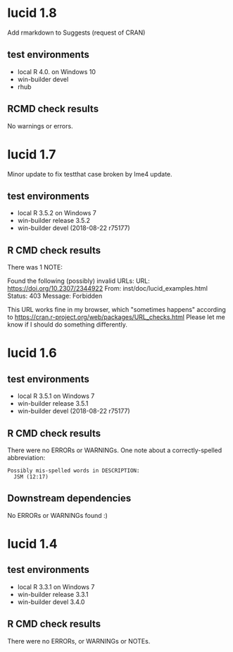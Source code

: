 # lucid 1.8

Add rmarkdown to Suggests (request of CRAN)

## test environments

* local R 4.0. on Windows 10
* win-builder devel
* rhub

## RCMD check results

No warnings or errors.


# lucid 1.7

Minor update to fix testthat case broken by lme4 update.

## test environments

* local R 3.5.2 on Windows 7
* win-builder release 3.5.2
* win-builder devel (2018-08-22 r75177)

## R CMD check results

There was 1 NOTE:

Found the following (possibly) invalid URLs:
  URL: https://doi.org/10.2307/2344922
    From: inst/doc/lucid_examples.html
    Status: 403
    Message: Forbidden
    
This URL works fine in my browser, which "sometimes happens" according to https://cran.r-project.org/web/packages/URL_checks.html
Please let me know if I should do something differently.

# lucid 1.6

## test environments

* local R 3.5.1 on Windows 7
* win-builder release 3.5.1
* win-builder devel (2018-08-22 r75177)

## R CMD check results

There were no ERRORs or WARNINGs.  One note about a correctly-spelled abbreviation:
```
Possibly mis-spelled words in DESCRIPTION:
  JSM (12:17)
```

## Downstream dependencies

No ERRORs or WARNINGs found :)


# lucid 1.4

## test environments

* local R 3.3.1 on Windows 7
* win-builder release 3.3.1
* win-builder devel 3.4.0

## R CMD check results

There were no ERRORs, or WARNINGs or NOTEs.
